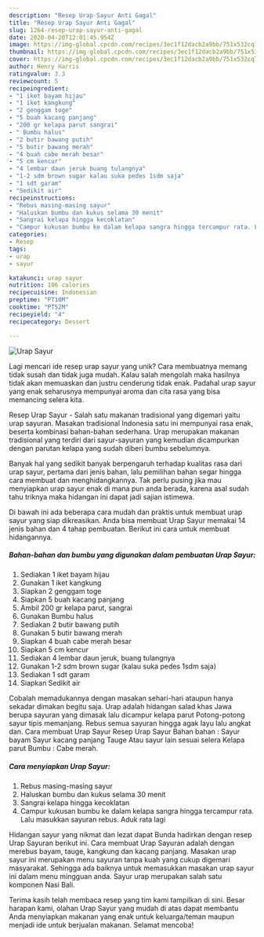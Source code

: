 ```yaml
---
description: "Resep Urap Sayur Anti Gagal"
title: "Resep Urap Sayur Anti Gagal"
slug: 1264-resep-urap-sayur-anti-gagal
date: 2020-04-20T12:01:45.954Z
image: https://img-global.cpcdn.com/recipes/3ec1f12dacb2a9bb/751x532cq70/urap-sayur-foto-resep-utama.jpg
thumbnail: https://img-global.cpcdn.com/recipes/3ec1f12dacb2a9bb/751x532cq70/urap-sayur-foto-resep-utama.jpg
cover: https://img-global.cpcdn.com/recipes/3ec1f12dacb2a9bb/751x532cq70/urap-sayur-foto-resep-utama.jpg
author: Henry Harris
ratingvalue: 3.3
reviewcount: 5
recipeingredient:
- "1 iket bayam hijau"
- "1 iket kangkung"
- "2 genggam toge"
- "5 buah kacang panjang"
- "200 gr kelapa parut sangrai"
- " Bumbu halus"
- "2 butir bawang putih"
- "5 butir bawang merah"
- "4 buah cabe merah besar"
- "5 cm kencur"
- "4 lembar daun jeruk buang tulangnya"
- "1-2 sdm brown sugar kalau suka pedes 1sdm saja"
- "1 sdt garam"
- "Sedikit air"
recipeinstructions:
- "Rebus masing-masing sayur"
- "Haluskan bumbu dan kukus selama 30 menit"
- "Sangrai kelapa hingga kecoklatan"
- "Campur kukusan bumbu ke dalam kelapa sangra hingga tercampur rata. Lalu masukkan sayuran rebus. Aduk rata lagi"
categories:
- Resep
tags:
- urap
- sayur

katakunci: urap sayur 
nutrition: 106 calories
recipecuisine: Indonesian
preptime: "PT10M"
cooktime: "PT52M"
recipeyield: "4"
recipecategory: Dessert

---
```



![Urap Sayur](https://img-global.cpcdn.com/recipes/3ec1f12dacb2a9bb/751x532cq70/urap-sayur-foto-resep-utama.jpg)

Lagi mencari ide resep urap sayur yang unik? Cara membuatnya memang tidak susah dan tidak juga mudah. Kalau salah mengolah maka hasilnya tidak akan memuaskan dan justru cenderung tidak enak. Padahal urap sayur yang enak seharusnya mempunyai aroma dan cita rasa yang bisa memancing selera kita.

Resep Urap Sayur - Salah satu makanan tradisional yang digemari yaitu urap sayuran. Masakan tradisional Indonesia satu ini mempunyai rasa enak, beserta kombinasi bahan-bahan sederhana. Urap merupakan makanan tradisional yang terdiri dari sayur-sayuran yang kemudian dicampurkan dengan parutan kelapa yang sudah diberi bumbu sebelumnya.

Banyak hal yang sedikit banyak berpengaruh terhadap kualitas rasa dari urap sayur, pertama dari jenis bahan, lalu pemilihan bahan segar hingga cara membuat dan menghidangkannya. Tak perlu pusing jika mau menyiapkan urap sayur enak di mana pun anda berada, karena asal sudah tahu triknya maka hidangan ini dapat jadi sajian istimewa.


Di bawah ini ada beberapa cara mudah dan praktis untuk membuat urap sayur yang siap dikreasikan. Anda bisa membuat Urap Sayur memakai 14 jenis bahan dan 4 tahap pembuatan. Berikut ini cara untuk membuat hidangannya.

<!--inarticleads1-->

##### Bahan-bahan dan bumbu yang digunakan dalam pembuatan Urap Sayur:

1. Sediakan 1 iket bayam hijau
1. Gunakan 1 iket kangkung
1. Siapkan 2 genggam toge
1. Siapkan 5 buah kacang panjang
1. Ambil 200 gr kelapa parut, sangrai
1. Gunakan  Bumbu halus
1. Sediakan 2 butir bawang putih
1. Gunakan 5 butir bawang merah
1. Siapkan 4 buah cabe merah besar
1. Siapkan 5 cm kencur
1. Sediakan 4 lembar daun jeruk, buang tulangnya
1. Gunakan 1-2 sdm brown sugar (kalau suka pedes 1sdm saja)
1. Sediakan 1 sdt garam
1. Siapkan Sedikit air


Cobalah memadukannya dengan masakan sehari-hari ataupun hanya sekadar dimakan begitu saja. Urap adalah hidangan salad khas Jawa berupa sayuran yang dimasak lalu dicampur kelapa parut Potong-potong sayur tipis memanjang. Rebus semua sayuran hingga agak layu lalu angkat dan. Cara membuat Urap Sayur Resep Urap Sayur Bahan bahan : Sayur bayam Sayur kacang panjang Tauge Atau sayur lain sesuai selera Kelapa parut Bumbu : Cabe merah. 

<!--inarticleads2-->

##### Cara menyiapkan Urap Sayur:

1. Rebus masing-masing sayur
1. Haluskan bumbu dan kukus selama 30 menit
1. Sangrai kelapa hingga kecoklatan
1. Campur kukusan bumbu ke dalam kelapa sangra hingga tercampur rata. Lalu masukkan sayuran rebus. Aduk rata lagi


Hidangan sayur yang nikmat dan lezat dapat Bunda hadirkan dengan resep Urap Sayuran berikut ini. Cara membuat Urap Sayuran adalah dengan merebus bayam, tauge, kangkung dan kacang panjang. Masakan urap sayur ini merupakan menu sayuran tanpa kuah yang cukup digemari masyarakat. Sehingga ada baiknya untuk memasukkan masakan urap sayur ini dalam menu mingguan anda. Sayur urap merupakan salah satu komponen Nasi Bali. 

Terima kasih telah membaca resep yang tim kami tampilkan di sini. Besar harapan kami, olahan Urap Sayur yang mudah di atas dapat membantu Anda menyiapkan makanan yang enak untuk keluarga/teman maupun menjadi ide untuk berjualan makanan. Selamat mencoba!
